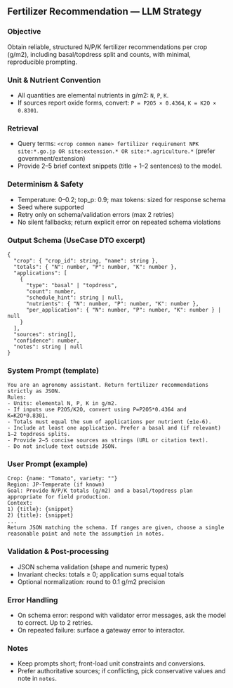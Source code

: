 ## Fertilizer Recommendation — LLM Strategy

### Objective
Obtain reliable, structured N/P/K fertilizer recommendations per crop (g/m2), including basal/topdress split and counts, with minimal, reproducible prompting.

### Unit & Nutrient Convention
- All quantities are elemental nutrients in g/m2: `N`, `P`, `K`.
- If sources report oxide forms, convert: `P = P2O5 × 0.4364`, `K = K2O × 0.8301`.

### Retrieval
- Query terms: `<crop common name> fertilizer requirement NPK site:*.go.jp OR site:extension.* OR site:*.agriculture.*` (prefer government/extension)
- Provide 2–5 brief context snippets (title + 1–2 sentences) to the model.

### Determinism & Safety
- Temperature: 0–0.2; top_p: 0.9; max tokens: sized for response schema
- Seed where supported
- Retry only on schema/validation errors (max 2 retries)
- No silent fallbacks; return explicit error on repeated schema violations

### Output Schema (UseCase DTO excerpt)
```
{
  "crop": { "crop_id": string, "name": string },
  "totals": { "N": number, "P": number, "K": number },
  "applications": [
    {
      "type": "basal" | "topdress",
      "count": number,
      "schedule_hint": string | null,
      "nutrients": { "N": number, "P": number, "K": number },
      "per_application": { "N": number, "P": number, "K": number } | null
    }
  ],
  "sources": string[],
  "confidence": number,
  "notes": string | null
}
```

### System Prompt (template)
```
You are an agronomy assistant. Return fertilizer recommendations strictly as JSON.
Rules:
- Units: elemental N, P, K in g/m2.
- If inputs use P2O5/K2O, convert using P=P2O5*0.4364 and K=K2O*0.8301.
- Totals must equal the sum of applications per nutrient (±1e-6).
- Include at least one application. Prefer a basal and (if relevant) 1–2 topdress splits.
- Provide 2–5 concise sources as strings (URL or citation text).
- Do not include text outside JSON.
```

### User Prompt (example)
```
Crop: {name: "Tomato", variety: ""}
Region: JP-Temperate (if known)
Goal: Provide N/P/K totals (g/m2) and a basal/topdress plan appropriate for field production. 
Context:
1) {title}: {snippet}
2) {title}: {snippet}
...
Return JSON matching the schema. If ranges are given, choose a single reasonable point and note the assumption in notes.
```

### Validation & Post-processing
- JSON schema validation (shape and numeric types)
- Invariant checks: totals ≥ 0; application sums equal totals
- Optional normalization: round to 0.1 g/m2 precision

### Error Handling
- On schema error: respond with validator error messages, ask the model to correct. Up to 2 retries.
- On repeated failure: surface a gateway error to interactor.

### Notes
- Keep prompts short; front-load unit constraints and conversions.
- Prefer authoritative sources; if conflicting, pick conservative values and note in `notes`.

